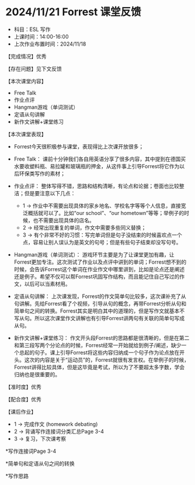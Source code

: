 # 2024/11/21 Forrest 课堂反馈
- 科目：ESL 写作
- 上课时间：14:00-16:00
- 上次作业布置时间：2024/11/18

【完成情况】优秀

【存在问题】见下文反馈

【本次课堂内容】
- Free Talk
- 作业点评
- Hangman游戏（单词测试）
- 定语从句讲解
- 新作文讲解+课堂练习

【本次课堂表现】
- Forrest今天很积极参与课堂，表现得比上次课开放很多；

- Free Talk：
课前十分钟我们各自用英语分享了很多内容，其中提到在德国买水要收塑料瓶、易拉罐和玻璃瓶的押金，从这件事上引导Forrest将它作为以后环保类写作的素材；

- 作业点评：
整体写得不错，思路和结构清晰，有论点和论据；卷面也比较整洁；但是要注意以下几点：
  - 1 -> 作业中不需要出现具体的家乡地名、学校名字等等个人信息，直接宽泛概括就可以了。比如“our school”、“our hometown”等等；举例子的时候，也不需要出现具体的店名。
  - 2 -> 经常出现重复的单词，作文中需要多些同义替换；
  - 3 -> 有个非常不好的习惯：写完单词但是句子没结束的时候喜欢点一个点，容易让别人误认为是英文的句号；但是有些句子结束却没写句号。

- Hangman游戏（单词测试）：
游戏环节主要是为了让课堂更加有趣，让Forrest更加专注。这次测试了作业以及点评中讲到的单词；Forrest想不到的时候，会告诉Forrest这个单词在作业作文中哪里讲到，比如是论点还是阐述还是例子。希望不仅可以帮Forrest巩固写作结构，而且能记住自己写过的作文，以后可以当素材用。

- 定语从句讲解：
上次课发现，Forrest的作文简单句比较多，这次课补充了从句讲解。先给Forrest看了个视频，引导从句的概念，再带Forrest分析从句和简单句之间的转换。Forrest其实是明白其中的道理的，但是写作文就基本不写从句。所以这次课堂作文讲解也有引导Forrest讲两句有关联的简单句写成从句。

- 新作文讲解+课堂练习：
作文开头段Forrest的思路都是很清晰的，但是在第二和第三段写两个分论点的时候，Forrest经常一开始就给到例子/阐述，缺少一个总起的句子。课上引导Forrest将这些内容归纳成一个句子作为论点放在开头。这次的内容是关于“运动员”的，Forrest就很有发言权。在举例子的时候，Forrest讲得比较具体，但是这毕竟是考试，所以为了不要超太多字数，学会归纳也是很重要的。

【准时度】优秀

【配合度】优秀

【课后作业】
- 1 -> 完成作文 (homework debating)
- 2 -> 背诵写作连接词分类汇总Page 3-4
- 3 -> 复习，下次课考察

*写作连接词Page 3-4

*简单句和定语从句之间的转换

*写作思路
